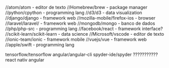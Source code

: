 //atom/atom                         - editor de texto
//Homebrew/brew                     - package manager
//python/cpython                    - programming lang
//d3/d3                             - data visualization
//django/django                     - framework web
//mozilla-mobile/firefox-ios        - browser
//laravel/laravel/                  - framework web
//mongodb/mongo                     - banco de dados
//php/php-src                       - programming lang
//facebook/react                    - framework interface?
//scikit-learn/scikit-learn         - data science
//Microsoft/vscode                  - editor de texto
//ionic-team/ionic                  - framework mobile
//vuejs/vue                         - framework web
//apple/swift                       - programming lang

tensorflow/tensorflow
angular/angular-cli
spyder-ide/spyder ???????????
react nativ
angular
